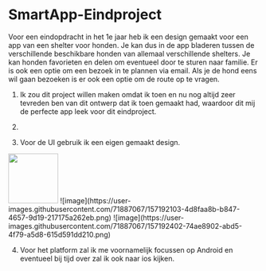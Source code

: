 # SmartApp-Eindproject

Voor een eindopdracht in het 1e jaar heb ik een design gemaakt voor een app van een shelter voor honden. Je kan dus in de app bladeren tussen de verschillende beschikbare honden van allemaal verschillende shelters. Je kan honden favorieten en delen om eventueel door te sturen naar familie. Er is ook een optie om een bezoek in te plannen via email. Als je de hond eens wil gaan bezoeken is er ook een optie om de route op te vragen.

1. Ik zou dit project willen maken omdat ik toen en nu nog altijd zeer tevreden ben van dit ontwerp dat ik toen gemaakt had, waardoor dit mij de perfecte app leek voor dit eindproject.

2.

3. Voor de UI gebruik ik een eigen gemaakt design. 
<img src="https://user-images.githubusercontent.com/71887067/157192025-c075ec39-1901-4d57-a4f9-0bb511b8fad2.png" width="100" height="100">
![image](https://user-images.githubusercontent.com/71887067/157192103-4d8faa8b-b847-4657-9d19-217175a262eb.png)
![image](https://user-images.githubusercontent.com/71887067/157192402-74ae8902-abd5-4f79-a5d8-615d591dd210.png)

4. Voor het platform zal ik me voornamelijk focussen op Android en eventueel bij tijd over zal ik ook naar ios kijken.
